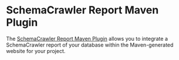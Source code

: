# SchemaCrawler Report Maven Plugin

The [SchemaCrawler Report Maven Plugin](http://sualeh.github.io/SchemaCrawler-Report-Maven-Plugin/) 
allows you to integrate a SchemaCrawler report of your database within the Maven-generated website for your project.